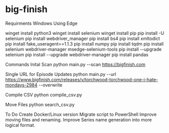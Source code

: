 # big-finish

Requirments
Windows Using Edge

winget install python3
winget install selenium
winget install pip
pip install -U selenium
pip install webdriver_manager
pip install bs4
pip install xmltodict
pip install fake_useragent==1.1.3
pip install numpy
pip install tqdm
pip install selenium webdriver-manager msedge-selenium-tools 
pip install --upgrade selenium 
pip install --upgrade webdriver-manager 
pip install pandas  

Commands
Inital Scan
python main.py --scan https://bigfinish.com

Single URL for Episode Updates
python main.py --url https://www.bigfinish.com/releases/v/torchwood-torchwood-one-i-hate-mondays-2984 --overwrite

Compile CSV
python compile_csv.py

Move Files
python search_csv.py

To Do
Create Docker/Linux version
Migrate script to PowerShell
Improve moving files and renaming. 
Improve Series name generation into more logical format. 